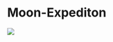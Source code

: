 # Moon-Expediton
<img src="https://img.shields.io/github/repo-size/whereisfarukk/Moon-Expediton?color=%23FF0000&style=for-the-badge">
